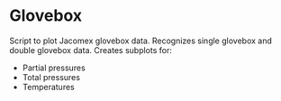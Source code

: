 # Glovebox

Script to plot Jacomex glovebox data.
Recognizes single glovebox and double glovebox data.
Creates subplots for:
- Partial pressures
- Total pressures
- Temperatures
